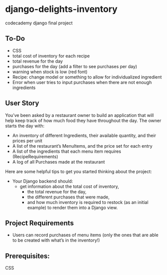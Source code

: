 # django-delights-inventory
codecademy django final project

## To-Do
* CSS
* total cost of inventory for each recipe
* total revenue for the day
* purchases for the day (add a filter to see purchases per day)
* warning when stock is low (red font)
* Recipe: change model or something to allow for individualized ingredient
* Error when user tries to input purchases when there are not enough ingredients


## User Story
You’ve been asked by a restaurant owner to build an application that will help keep track of how much food they have throughout the day. The owner starts the day with:
* An inventory of different Ingredients, their available quantity, and their prices per unit
* A list of the restaurant’s MenuItems, and the price set for each entry
* A list of the ingredients that each menu item requires (RecipeRequirements)
* A log of all Purchases made at the restaurant

<!-- Knowing that information, the restaurant, Django Delights’ owner has asked for the following features: -->
<!-- * They should be able to enter in new recipes along with their recipe requirements, and how much that menu item costs. -->
<!-- * They should also be able to add to the inventory a name of an ingredient, its price per unit, and how much of that item is available. -->
<!-- * They should be able to enter in a customer purchase of a menu item. When a customer purchases an item off the menu, the inventory should be modified to accommodate what happened, as well as recording the time that the purchase was made. -->

Here are some helpful tips to get you started thinking about the project: 
<!-- * Your ingredients, recipes, and purchase data should be stored in a database, and should be rendered back to the Django views.  -->
* Your Django backend should:
    <!-- * supply endpoints to create new recipes via a form submission, -->
    <!-- * submit customer purchases from a different form -->
    * get information about the total cost of inventory, 
        * the total revenue for the day, 
        * the different purchases that were made, 
        * and how much inventory is required to restock (as an initial example) to render them into a Django view.

## Project Requirements
<!-- * Build an inventory and sales application using Django -->
<!-- * Develop locally on your machine -->
<!-- * Version control your application with Git and host the repository on GitHub -->
<!-- * Use the command line to manage your application locally and test out queries -->
<!-- * Users can log in, log out, and must be logged in to see the views -->
<!-- * Users can create items for the menu -->
<!-- * Users can add ingredients to the restaurant’s inventory and update their quantities -->
<!-- * Users can add the different recipe requirements for each menu item -->
* Users can record purchases of menu items (only the ones that are able to be created with what’s in the inventory!)
<!-- * Users can view the current inventory, menu items, their ingredients, and a log of all purchases made -->

## Prerequisites:
<!-- HTML -->
CSS
<!-- Python -->
<!-- Django -->
<!-- Git -->
<!-- Command Line -->